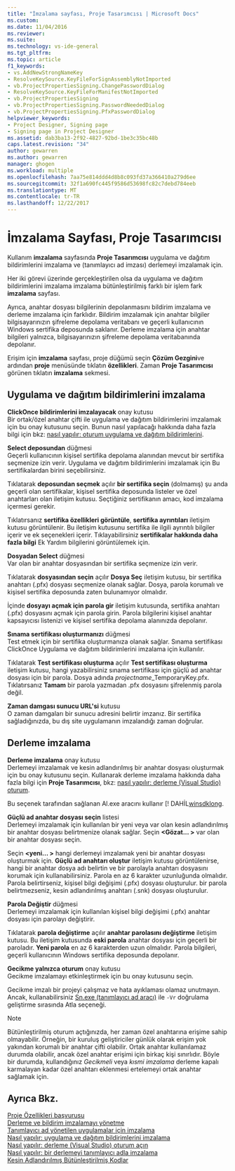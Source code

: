 ```yaml
---
title: "İmzalama sayfası, Proje Tasarımcısı | Microsoft Docs"
ms.custom: 
ms.date: 11/04/2016
ms.reviewer: 
ms.suite: 
ms.technology: vs-ide-general
ms.tgt_pltfrm: 
ms.topic: article
f1_keywords:
- vs.AddNewStrongNameKey
- ResolveKeySource.KeyFileForSignAssemblyNotImported
- vb.ProjectPropertiesSigning.ChangePasswordDialog
- ResolveKeySource.KeyFileForManifestNotImported
- vb.ProjectPropertiesSigning
- vb.ProjectPropertiesSigning.PasswordNeededDialog
- vb.ProjectPropertiesSigning.PfxPasswordDialog
helpviewer_keywords:
- Project Designer, Signing page
- Signing page in Project Designer
ms.assetid: dab3ba13-2f92-4827-92bd-1be3c35bc48b
caps.latest.revision: "34"
author: gewarren
ms.author: gewarren
manager: ghogen
ms.workload: multiple
ms.openlocfilehash: 7aa75e814ddd4d8b8c093fd37a366410a279d6ee
ms.sourcegitcommit: 32f1a690fc445f9586d53698fc82c7debd784eeb
ms.translationtype: MT
ms.contentlocale: tr-TR
ms.lasthandoff: 12/22/2017
---
```

# <a name="signing-page-project-designer"></a>İmzalama Sayfası, Proje Tasarımcısı
Kullanım **imzalama** sayfasında **Proje Tasarımcısı** uygulama ve dağıtım bildirimlerini imzalama ve (tanımlayıcı ad imzası) derlemeyi imzalamak için.  
  
 Her iki görevi üzerinde gerçekleştirilen olsa da uygulama ve dağıtım bildirimlerini imzalama imzalama bütünleştirilmiş farklı bir işlem fark **imzalama** sayfası.  
  
 Ayrıca, anahtar dosyası bilgilerinin depolanmasını bildirim imzalama ve derleme imzalama için farklıdır. Bildirim imzalamak için anahtar bilgiler bilgisayarınızın şifreleme depolama veritabanı ve geçerli kullanıcının Windows sertifika deposunda saklanır. Derleme imzalama için anahtar bilgileri yalnızca, bilgisayarınızın şifreleme depolama veritabanında depolanır.  
  
 Erişim için **imzalama** sayfası, proje düğümü seçin **Çözüm Gezgini**ve ardından **proje** menüsünde tıklatın **özellikleri**. Zaman **Proje Tasarımcısı** görünen tıklatın **imzalama** sekmesi.  
  
## <a name="application-and-deployment-manifest-signing"></a>Uygulama ve dağıtım bildirimlerini imzalama  
 **ClickOnce bildirimlerini imzalayacak** onay kutusu  
 Bir ortak/özel anahtar çifti ile uygulama ve dağıtım bildirimlerini imzalamak için bu onay kutusunu seçin. Bunun nasıl yapılacağı hakkında daha fazla bilgi için bkz: [nasıl yapılır: oturum uygulama ve dağıtım bildirimlerini](../../ide/how-to-sign-application-and-deployment-manifests.md).  
  
 **Select deposundan** düğmesi  
 Geçerli kullanıcının kişisel sertifika depolama alanından mevcut bir sertifika seçmenize izin verir. Uygulama ve dağıtım bildirimlerini imzalamak için Bu sertifikalardan birini seçebilirsiniz.  
  
 Tıklatarak **deposundan seçmek** açılır **bir sertifika seçin** (dolmamış) şu anda geçerli olan sertifikalar, kişisel sertifika deposunda listeler ve özel anahtarları olan iletişim kutusu. Seçtiğiniz sertifikanın amacı, kod imzalama içermesi gerekir.  
  
 Tıklatırsanız **sertifika özellikleri görüntüle**, **sertifika ayrıntıları** iletişim kutusu görüntülenir. Bu iletişim kutusunu sertifika ile ilgili ayrıntılı bilgiler içerir ve ek seçenekleri içerir. Tıklayabilirsiniz **sertifikalar hakkında daha fazla bilgi** Ek Yardım bilgilerini görüntülemek için.  
  
 **Dosyadan Select** düğmesi  
 Var olan bir anahtar dosyasından bir sertifika seçmenize izin verir.  
  
 Tıklatarak **dosyasından seçin** açılır **Dosya Seç** iletişim kutusu, bir sertifika anahtarı (.pfx) dosyası seçmenize olanak sağlar. Dosya, parola korumalı ve kişisel sertifika deposunda zaten bulunamıyor olmalıdır.  
  
 İçinde **dosyayı açmak için parola gir** iletişim kutusunda, sertifika anahtarı (.pfx) dosyasını açmak için parola girin. Parola bilgilerini kişisel anahtar kapsayıcısı listenizi ve kişisel sertifika depolama alanınızda depolanır.  
  
 **Sınama sertifikası oluşturmanızı** düğmesi  
 Test etmek için bir sertifika oluşturmanıza olanak sağlar. Sınama sertifikası ClickOnce Uygulama ve dağıtım bildirimlerini imzalama için kullanılır.  
  
 Tıklatarak **Test sertifikası oluşturma** açılır **Test sertifikası oluşturma** iletişim kutusu, hangi yazabilirsiniz sınama sertifikası için güçlü ad anahtar dosyası için bir parola. Dosya adında *projectname*_TemporaryKey.pfx. Tıklatırsanız **Tamam** bir parola yazmadan .pfx dosyasını şifrelenmiş parola değil.  
  
 **Zaman damgası sunucu URL'si** kutusu  
 O zaman damgaları bir sunucu adresini belirtir imzanız. Bir sertifika sağladığınızda, bu dış site uygulamanın imzalandığı zaman doğrular.  
  
## <a name="assembly-signing"></a>Derleme imzalama  
 **Derleme imzalama** onay kutusu  
 Derlemeyi imzalamak ve kesin adlandırılmış bir anahtar dosyası oluşturmak için bu onay kutusunu seçin. Kullanarak derleme imzalama hakkında daha fazla bilgi için **Proje Tasarımcısı**, bkz: [nasıl yapılır: derleme (Visual Studio) oturum](../managing-assembly-and-manifest-signing.md#how-to-sign-an-assembly-in-visual-studio).  
  
 Bu seçenek tarafından sağlanan Al.exe aracını kullanır [! DAHİL[winsdklong](/dotnet/framework/app-domains/how-to-sign-an-assembly-with-a-strong-name).  
  
 **Güçlü ad anahtar dosyası seçin** listesi  
 Derlemeyi imzalamak için kullanılan bir yeni veya var olan kesin adlandırılmış bir anahtar dosyası belirtmenize olanak sağlar. Seçin  **\<Gözat... >** var olan bir anahtar dosyası seçin.  
  
 Seçin  **\<yeni... >** hangi derlemeyi imzalamak yeni bir anahtar dosyası oluşturmak için. **Güçlü ad anahtarı oluştur** iletişim kutusu görüntülenirse, hangi bir anahtar dosya adı belirtin ve bir parolayla anahtarı dosyasını korumak için kullanabilirsiniz. Parola en az 6 karakter uzunluğunda olmalıdır. Parola belirtirseniz, kişisel bilgi değişimi (.pfx) dosyası oluşturulur. bir parola belirtmezseniz, kesin adlandırılmış anahtarı (.snk) dosyası oluşturulur.  
  
 **Parola Değiştir** düğmesi  
 Derlemeyi imzalamak için kullanılan kişisel bilgi değişimi (.pfx) anahtar dosyası için parolayı değiştirir.  
  
 Tıklatarak **parola değiştirme** açılır **anahtar parolasını değiştirme** iletişim kutusu. Bu iletişim kutusunda **eski parola** anahtar dosyası için geçerli bir paroladır. **Yeni parola** en az 6 karakterden uzun olmalıdır. Parola bilgileri, geçerli kullanıcının Windows sertifika deposunda depolanır.  
  
 **Gecikme yalnızca oturum** onay kutusu  
 Gecikme imzalamayı etkinleştirmek için bu onay kutusunu seçin.  
  
 Gecikme imzalı bir projeyi çalışmaz ve hata ayıklaması olamaz unutmayın. Ancak, kullanabilirsiniz [Sn.exe (tanımlayıcı ad aracı)](/dotnet/framework/tools/sn-exe-strong-name-tool) ile `-Vr` doğrulama geliştirme sırasında Atla seçeneği.  
  
> [!NOTE]
>  Bütünleştirilmiş oturum açtığınızda, her zaman özel anahtarına erişime sahip olmayabilir. Örneğin, bir kuruluş geliştiriciler günlük olarak erişim yok yakından korumalı bir anahtar çifti olabilir. Ortak anahtar kullanılamaz durumda olabilir, ancak özel anahtar erişimi için birkaç kişi sınırlıdır. Böyle bir durumda, kullandığınız *Gecikmeli* veya *kısmi imzalama* derleme kapalı karmalayan kadar özel anahtarı eklenmesi ertelemeyi ortak anahtar sağlamak için.  
  
## <a name="see-also"></a>Ayrıca Bkz.  
 [Proje Özellikleri başvurusu](../../ide/reference/project-properties-reference.md)   
 [Derleme ve bildirim imzalamayı yönetme](../../ide/managing-assembly-and-manifest-signing.md)   
 [Tanımlayıcı ad yönetilen uygulamalar için imzalama](http://msdn.microsoft.com/en-us/5fef3490-c519-4363-94fd-8b1ad260dab5)   
 [Nasıl yapılır: uygulama ve dağıtım bildirimlerini imzalama](../../ide/how-to-sign-application-and-deployment-manifests.md)   
 [Nasıl yapılır: derleme (Visual Studio) oturum açın](../managing-assembly-and-manifest-signing.md#how-to-sign-an-assembly-in-visual-studio)   
 [Nasıl yapılır: bir derlemeyi tanımlayıcı adla imzalama](/dotnet/framework/app-domains/how-to-sign-an-assembly-with-a-strong-name)   
 [Kesin Adlandırılmış Bütünleştirilmiş Kodlar](/dotnet/framework/app-domains/strong-named-assemblies)   